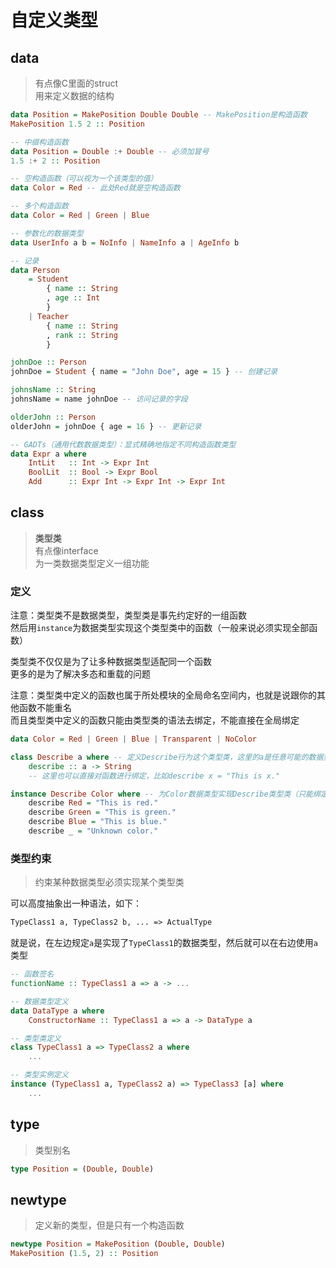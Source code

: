 ---
---

# 自定义类型

## data

>有点像C里面的struct  
>用来定义数据的结构

```haskell
data Position = MakePosition Double Double -- MakePosition是构造函数
MakePosition 1.5 2 :: Position

-- 中缀构造函数
data Position = Double :+ Double -- 必须加冒号
1.5 :+ 2 :: Position

-- 空构造函数（可以视为一个该类型的值）
data Color = Red -- 此处Red就是空构造函数

-- 多个构造函数
data Color = Red | Green | Blue

-- 参数化的数据类型
data UserInfo a b = NoInfo | NameInfo a | AgeInfo b

-- 记录
data Person
    = Student
        { name :: String
        , age :: Int
        }
    | Teacher
        { name :: String
        , rank :: String
        }

johnDoe :: Person
johnDoe = Student { name = "John Doe", age = 15 } -- 创建记录

johnsName :: String
johnsName = name johnDoe -- 访问记录的字段

olderJohn :: Person
olderJohn = johnDoe { age = 16 } -- 更新记录

-- GADTs（通用代数数据类型）：显式精确地指定不同构造函数类型
data Expr a where
    IntLit   :: Int -> Expr Int
    BoolLit  :: Bool -> Expr Bool
    Add      :: Expr Int -> Expr Int -> Expr Int
```

## class

>**类型类**  
>有点像interface  
>为一类数据类型定义一组功能

### 定义

注意：类型类不是数据类型，类型类是事先约定好的一组函数  
然后用`instance`为数据类型实现这个类型类中的函数（一般来说必须实现全部函数）

类型类不仅仅是为了让多种数据类型适配同一个函数  
更多的是为了解决多态和重载的问题

注意：类型类中定义的函数也属于所处模块的全局命名空间内，也就是说跟你的其他函数不能重名  
而且类型类中定义的函数只能由类型类的语法去绑定，不能直接在全局绑定

```haskell
data Color = Red | Green | Blue | Transparent | NoColor

class Describe a where -- 定义Describe行为这个类型类，这里的a是任意可能的数据类型
    describe :: a -> String
    -- 这里也可以直接对函数进行绑定，比如describe x = "This is x."

instance Describe Color where -- 为Color数据类型实现Describe类型类（只能绑定Describe中出现过的函数）
    describe Red = "This is red."
    describe Green = "This is green."
    describe Blue = "This is blue."
    describe _ = "Unknown color."
```

### 类型约束

>约束某种数据类型必须实现某个类型类

可以高度抽象出一种语法，如下：

```txt
TypeClass1 a, TypeClass2 b, ... => ActualType
```

就是说，在左边规定`a`是实现了`TypeClass1`的数据类型，然后就可以在右边使用`a`类型

```haskell
-- 函数签名
functionName :: TypeClass1 a => a -> ...

-- 数据类型定义
data DataType a where
    ConstructorName :: TypeClass1 a => a -> DataType a

-- 类型类定义
class TypeClass1 a => TypeClass2 a where
    ...

-- 类型实例定义
instance (TypeClass1 a, TypeClass2 a) => TypeClass3 [a] where
    ...
```

## type

>类型别名

```haskell
type Position = (Double, Double)
```

## newtype

>定义新的类型，但是只有一个构造函数

```haskell
newtype Position = MakePosition (Double, Double)
MakePosition (1.5, 2) :: Position
```

